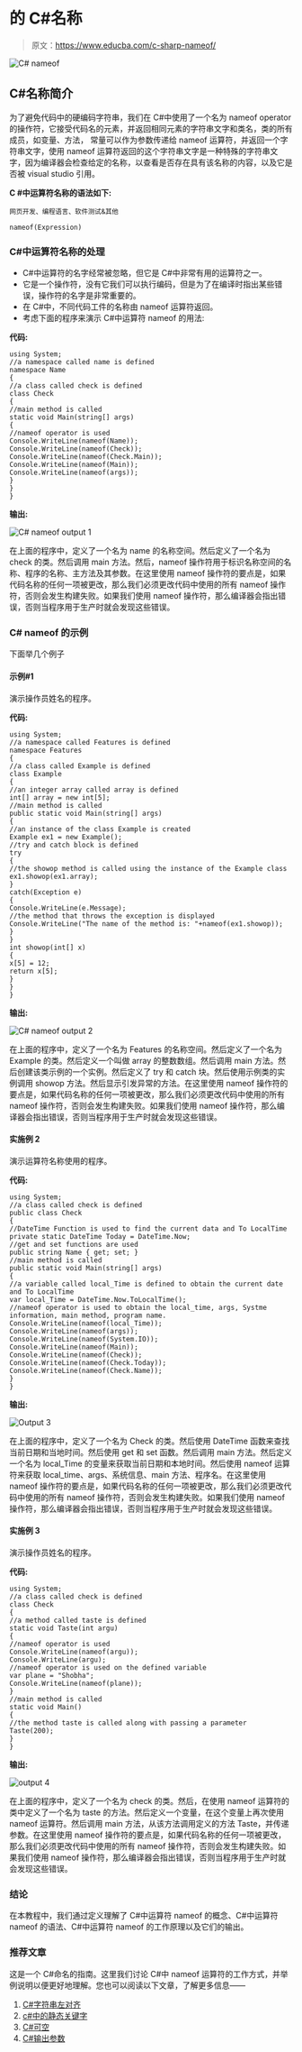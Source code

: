 # 的 C#名称

> 原文：<https://www.educba.com/c-sharp-nameof/>

![C# nameof](img/07ee8f2ecb8a1bf1bdc9dbe8733a2a8b.png)



## C#名称简介

为了避免代码中的硬编码字符串，我们在 C#中使用了一个名为 nameof operator 的操作符，它接受代码名的元素，并返回相同元素的字符串文字和类名，类的所有成员，如变量、方法， 常量可以作为参数传递给 nameof 运算符，并返回一个字符串文字，使用 nameof 运算符返回的这个字符串文字是一种特殊的字符串文字，因为编译器会检查给定的名称，以查看是否存在具有该名称的内容，以及它是否被 visual studio 引用。

**C #中运算符名称的语法如下:**

<small>网页开发、编程语言、软件测试&其他</small>

```
nameof(Expression)
```

### C#中运算符名称的处理

*   C#中运算符的名字经常被忽略，但它是 C#中非常有用的运算符之一。
*   它是一个操作符，没有它我们可以执行编码，但是为了在编译时指出某些错误，操作符的名字是非常重要的。
*   在 C#中，不同代码工件的名称由 nameof 运算符返回。
*   考虑下面的程序来演示 C#中运算符 nameof 的用法:

**代码:**

```
using System;
//a namespace called name is defined
namespace Name
{
//a class called check is defined
class Check
{
//main method is called
static void Main(string[] args)
{
//nameof operator is used
Console.WriteLine(nameof(Name));
Console.WriteLine(nameof(Check));
Console.WriteLine(nameof(Check.Main));
Console.WriteLine(nameof(Main));
Console.WriteLine(nameof(args));
}
}
}
```

**输出:**

![C# nameof output 1](img/22d882fe7d800ae8e063fb3f16c59983.png)



在上面的程序中，定义了一个名为 name 的名称空间。然后定义了一个名为 check 的类。然后调用 main 方法。然后，nameof 操作符用于标识名称空间的名称、程序的名称、主方法及其参数。在这里使用 nameof 操作符的要点是，如果代码名称的任何一项被更改，那么我们必须更改代码中使用的所有 nameof 操作符，否则会发生构建失败。如果我们使用 nameof 操作符，那么编译器会指出错误，否则当程序用于生产时就会发现这些错误。

### C# nameof 的示例

下面举几个例子

#### 示例#1

演示操作员姓名的程序。

**代码:**

```
using System;
//a namespace called Features is defined
namespace Features
{
//a class called Example is defined
class Example
{
//an integer array called array is defined
int[] array = new int[5];
//main method is called
public static void Main(string[] args)
{
//an instance of the class Example is created
Example ex1 = new Example();
//try and catch block is defined
try
{
//the showop method is called using the instance of the Example class
ex1.showop(ex1.array);
}
catch(Exception e)
{
Console.WriteLine(e.Message);
//the method that throws the exception is displayed
Console.WriteLine("The name of the method is: "+nameof(ex1.showop));
}
}
int showop(int[] x)
{
x[5] = 12;
return x[5];
}
}
}
```

**输出:**

![C# nameof output 2](img/8856347b751d22643fcd460711f9bb91.png)



在上面的程序中，定义了一个名为 Features 的名称空间。然后定义了一个名为 Example 的类。然后定义一个叫做 array 的整数数组。然后调用 main 方法。然后创建该类示例的一个实例。然后定义了 try 和 catch 块。然后使用示例类的实例调用 showop 方法。然后显示引发异常的方法。在这里使用 nameof 操作符的要点是，如果代码名称的任何一项被更改，那么我们必须更改代码中使用的所有 nameof 操作符，否则会发生构建失败。如果我们使用 nameof 操作符，那么编译器会指出错误，否则当程序用于生产时就会发现这些错误。

#### 实施例 2

演示运算符名称使用的程序。

**代码:**

```
using System;
//a class called check is defined
public class Check
{
//DateTime Function is used to find the current data and To LocalTime
private static DateTime Today = DateTime.Now;
//get and set functions are used
public string Name { get; set; }
//main method is called
public static void Main(string[] args)
{
//a variable called local_Time is defined to obtain the current date and To LocalTime
var local_Time = DateTime.Now.ToLocalTime();
//nameof operator is used to obtain the local_time, args, Systme information, main method, program name.
Console.WriteLine(nameof(local_Time));
Console.WriteLine(nameof(args));
Console.WriteLine(nameof(System.IO));
Console.WriteLine(nameof(Main));
Console.WriteLine(nameof(Check));
Console.WriteLine(nameof(Check.Today));
Console.WriteLine(nameof(Check.Name));
}
}
```

**输出:**

![Output 3](img/4ef2dcece435cc47b64a4517dbca3e39.png)



在上面的程序中，定义了一个名为 Check 的类。然后使用 DateTime 函数来查找当前日期和当地时间。然后使用 get 和 set 函数。然后调用 main 方法。然后定义一个名为 local_Time 的变量来获取当前日期和本地时间。然后使用 nameof 运算符来获取 local_time、args、系统信息、main 方法、程序名。在这里使用 nameof 操作符的要点是，如果代码名称的任何一项被更改，那么我们必须更改代码中使用的所有 nameof 操作符，否则会发生构建失败。如果我们使用 nameof 操作符，那么编译器会指出错误，否则当程序用于生产时就会发现这些错误。

#### 实施例 3

演示操作员姓名的程序。

**代码:**

```
using System;
//a class called check is defined
class Check
{
//a method called taste is defined
static void Taste(int argu)
{
//nameof operator is used
Console.WriteLine(nameof(argu));
Console.WriteLine(argu);
//nameof operator is used on the defined variable
var plane = "Shobha";
Console.WriteLine(nameof(plane));
}
//main method is called
static void Main()
{
//the method taste is called along with passing a parameter
Taste(200);
}
}
```

**输出:**

![output 4](img/d93bd81b9a45e1ccea6a524ba03c17d8.png)



在上面的程序中，定义了一个名为 check 的类。然后，在使用 nameof 运算符的类中定义了一个名为 taste 的方法。然后定义一个变量，在这个变量上再次使用 nameof 运算符。然后调用 main 方法，从该方法调用定义的方法 Taste，并传递参数。在这里使用 nameof 操作符的要点是，如果代码名称的任何一项被更改，那么我们必须更改代码中使用的所有 nameof 操作符，否则会发生构建失败。如果我们使用 nameof 操作符，那么编译器会指出错误，否则当程序用于生产时就会发现这些错误。

### 结论

在本教程中，我们通过定义理解了 C#中运算符 nameof 的概念、C#中运算符 nameof 的语法、C#中运算符 nameof 的工作原理以及它们的输出。

### 推荐文章

这是一个 C#命名的指南。这里我们讨论 C#中 nameof 运算符的工作方式，并举例说明以便更好地理解。您也可以阅读以下文章，了解更多信息——

1.  [C#字符串左对齐](https://www.educba.com/c-sharp-string-padleft/)
2.  [c#中的静态关键字](https://www.educba.com/static-keyword-in-c-sharp/)
3.  [C#可空](https://www.educba.com/c-sharp-nullable/)
4.  [C#输出参数](https://www.educba.com/c-sharp-out-parameter/)





